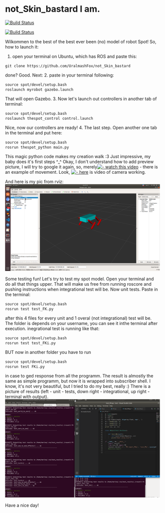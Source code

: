 # not_Skin_bastard I am.

[![Build Status](https://travis-ci.org/{UralmashFox}/{not_skin_bastard}.png?branch=wtf)](https://travis-ci.org/{UralmashFox}/{not_skin_bastard})

[![Build Status](https://travis-ci.org/{UralmashFox}/{not_skin_bastard}.png?branch=wtf)](https://travis-ci.com/UralmashFox/not_Skin_bastard/builds/137897383)

Wilkommen to the best of the best ever been (no) model of robot Spot!
So, how to launch it: 
1. open your terminal on Ubuntu, which has ROS and paste this:
```
git clone https://github.com/UralmashFox/not_Skin_bastard

```
done? Good. Next:
2. paste in your terminal following:
```
source spot/devel/setup.bash
roslaunch myrobot gazebo.launch 

```
That will open Gazebo.
3. Now let's launch out controllers in another tab of terminal:
```
source spot/devel/setup.bash
roslaunch thespot_control control.launch

```
Nice, now our controllers are ready!
4. The last step. Open another one tab in the terminal and put here:
```
source spot/devel/setup.bash
rosrun thespot_python main.py

```
This magic python code makes my creation walk :3 Just impressive, my baby does it's first steps ^_^
Okay, I don't understand how to add preview picture, I will try to google it again, so, merely[![ - watch this video](//https://www.youtube.com/watch?v=AuIdL_nDsck&feature=youtu.be/maxresdefault.jpg)](https://www.youtube.com/watch?v=AuIdL_nDsck&feature=youtu.be) - there is an example of movement. Look, [![ - here](https://img.youtube.com/watch?v=PF4iUISW7YI&feature=youtu.be.jpg)](https://www.youtube.com/watch?v=PF4iUISW7YI) is video of camera working.

And here is my pic from rviz:
![picture](https://github.com/UralmashFox/not_Skin_bastard/blob/master/Thespot.png)

Some testing fun! Let's try to test my spot model. Open your terminal and do all that things upper. That will make us free from running roscore and pushing instructions when integrational test will be.
Now unit tests. Paste in the terminal:
```
source spot/devel/setup.bash
rosrun test test_FK.py

```
after this 4 files for every unit and 1 overal (not integrational) test will be. The folder is depends on your username, you can see it inthe terminal after execution.
inegrational test is running like that:
```
source spot/devel/setup.bash
rosrun test test_FKi.py

```
BUT now in another folder you have to run
```
source spot/devel/setup.bash
rosrun test FKi.py

```
in case to ged response from all the programm. The result is almostly the same as simple programm, but now it is wrapped into subscriber shell. I know, it's not very beautiful, but I tried to do my best, really :)
There is a picture of results (left - unit - tests, down right - integrational, up right - terminal with output).
![picture](https://github.com/UralmashFox/not_Skin_bastard/blob/testing/test.png)

Have a nice day!


